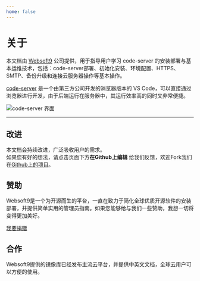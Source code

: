 ```yaml
---
home: false
---
```


# 关于

本文档由 [Websoft9](https://www.websoft9.com/) 公司提供，用于指导用户学习 code-server 的安装部署与基本运维技术，包括：code-server部署、初始化安装、环境配置、HTTPS、SMTP、备份升级和连接云服务器操作等基本操作。

[code-server](https://github.com/cdr/code-server) 是一个由第三方公司开发的浏览器版本的 VS Code，可以直接通过浏览器进行开发，由于后端运行在服务器中，其运行效率高的同时又非常便捷。

![code-server 界面](https://libs.websoft9.com/Websoft9/DocsPicture/zh/codeserver/codeserver-consolegui-websoft9.png)

---

## 改进

本文档会持续改进，广泛吸收用户的需求。  
如果您有好的想法，请点击页面下方**在Github上编辑** 给我们反馈，欢迎Fork我们在[Github上的项目](https://github.com/Websoft9/ansible-codeserver)。

## 赞助

Websoft9是一个为开源而生的平台，一直在致力于简化全球优质开源软件的安装部署，并提供简单实用的管理员指南。如果您能够给与我们一些赞助，我想一切将变得更加美好。  

[我要捐赠](https://www.websoft9.com/aboutus/donate)

## 合作

Websoft9提供的镜像库已经发布主流云平台，并提供中英文文档，全球云用户可以方便的使用。  
